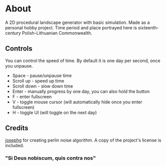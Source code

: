 # About
A 2D procedural landscape generator with basic simulation. Made as a personal hobby project. Time period and place portrayed here is sixteenth-century Polish-Lithuanian Commonwealth.

## Controls
You can control the speed of time. By default it is one day per second, once you unpause.
- Space - pause/unpause time
- Scroll up - speed up time
- Scroll down - slow down time
- Enter - manually progress by one day, you can also hold the button
- F - enter fullscreen
- V - toggle mouse cursor (will automatically hide once you enter fullscreen)
- H - toggle UI (will toggle on the next day)

## Credits
[josephg](https://github.com/josephg/noisejs) for creating perlin noise algorithm. A copy of the project's license is included.

### "Si Deus nobiscum, quis contra nos"